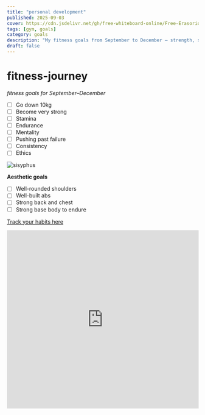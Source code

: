 ```yaml
---
title: "personal development"
published: 2025-09-03
cover: https://cdn.jsdelivr.net/gh/free-whiteboard-online/Free-Erasorio-Alternative-for-Collaborative-Design@f029094d5bda7d85fd18c921ee8e721a402b795a/uploads/2025-08-11T17-00-38-093Z-3jatc1ff9.jpg
tags: [gym, goals]
category: goals
description: "My fitness goals from September to December — strength, stamina, and aesthetics."
draft: false
---
```


# fitness-journey

*fitness goals for September–December*

- [ ] Go down 10kg
- [ ] Become very strong
- [ ] Stamina
- [ ] Endurance
- [ ] Mentality
- [ ] Pushing past failure 
- [ ] Consistency
- [ ] Ethics

![sisyphus](https://dariusforoux.com/wp-content/uploads/2024/11/sisyphus-treadmill-1024x768.png)

**Aesthetic goals**

- [ ] Well-rounded shoulders  
- [ ] Well-built abs  
- [ ] Strong back and chest  
- [ ] Strong base body to endure  

[Track your habits here](https://beaverhabits.com/gui)

<iframe width="100%" height="468" src="https://www.youtube.com/embed/gnA4BWWSvR8" title="YouTube video player" frameborder="0" allowfullscreen></iframe>
